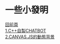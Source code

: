# 一些小發明  
[回前頁](https://whaleon120.github.io/blogs/blog.html)   
[1.C++自製CHATBOT](https://whaleon120.github.io/blogs/invent/chatbot01)  
[2.CANVAS.JS的動態背景](https://whaleon120.github.io/blogs/invent/canvas.html)
